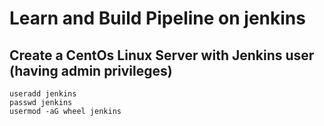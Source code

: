 # Learn and Build Pipeline on jenkins

## Create a CentOs Linux Server with Jenkins user (having admin privileges)
```shell
useradd jenkins
passwd jenkins
usermod -aG wheel jenkins
```
